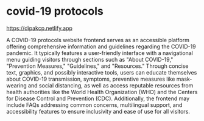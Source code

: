 # covid-19 protocols 
https://dipakcp.netlify.app



A COVID-19 protocols website frontend serves as an accessible platform offering comprehensive information and guidelines regarding the COVID-19 pandemic. It typically features a user-friendly interface with a navigational menu guiding visitors through sections such as "About COVID-19," "Prevention Measures," "Guidelines," and "Resources." Through concise text, graphics, and possibly interactive tools, users can educate themselves about COVID-19 transmission, symptoms, preventive measures like mask-wearing and social distancing, as well as access reputable resources from health authorities like the World Health Organization (WHO) and the Centers for Disease Control and Prevention (CDC). Additionally, the frontend may include FAQs addressing common concerns, multilingual support, and accessibility features to ensure inclusivity and ease of use for all visitors.
